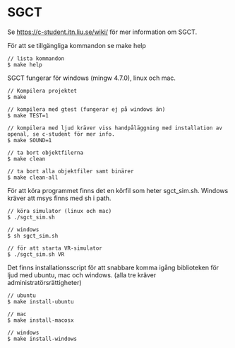 SGCT
====

Se https://c-student.itn.liu.se/wiki/ för mer information om SGCT.

För att se tillgängliga kommandon se make help

	// lista kommandon
	$ make help 

SGCT fungerar för windows (mingw 4.7.0), linux och mac.

    // Kompilera projektet
    $ make
	
	// kompilera med gtest (fungerar ej på windows än)
	$ make TEST=1
	
	// kompilera med ljud kräver viss handpåläggning med installation av openal, se c-student för mer info.
	$ make SOUND=1
	
	// ta bort objektfilerna
	$ make clean
	
	// ta bort alla objektfiler samt binärer
	$ make clean-all
	
För att köra programmet finns det en körfil som heter sgct_sim.sh. Windows kräver att msys finns med sh i path.

	// köra simulator (linux och mac)
	$ ./sgct_sim.sh
	
	// windows
	$ sh sgct_sim.sh
	
	// för att starta VR-simulator
	$ ./sgct_sim.sh VR
	
Det finns installationsscript för att snabbare komma igång biblioteken för ljud med ubuntu, mac och windows. (alla tre kräver administratörsrättigheter)

	// ubuntu
	$ make install-ubuntu
	
	// mac
	$ make install-macosx
	
	// windows
	$ make install-windows